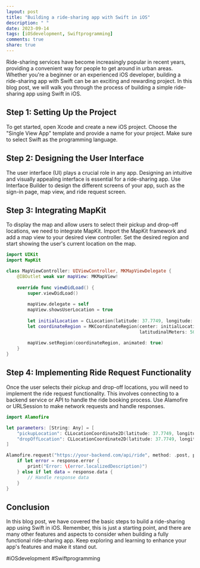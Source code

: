 ```yaml
---
layout: post
title: "Building a ride-sharing app with Swift in iOS"
description: " "
date: 2023-09-14
tags: [iOSdevelopment, Swiftprogramming]
comments: true
share: true
---
```


Ride-sharing services have become increasingly popular in recent years, providing a convenient way for people to get around in urban areas. Whether you're a beginner or an experienced iOS developer, building a ride-sharing app with Swift can be an exciting and rewarding project. In this blog post, we will walk you through the process of building a simple ride-sharing app using Swift in iOS.

## Step 1: Setting Up the Project

To get started, open Xcode and create a new iOS project. Choose the "Single View App" template and provide a name for your project. Make sure to select Swift as the programming language.

## Step 2: Designing the User Interface

The user interface (UI) plays a crucial role in any app. Designing an intuitive and visually appealing interface is essential for a ride-sharing app. Use Interface Builder to design the different screens of your app, such as the sign-in page, map view, and ride request screen.

## Step 3: Integrating MapKit

To display the map and allow users to select their pickup and drop-off locations, we need to integrate MapKit. Import the MapKit framework and add a map view to your desired view controller. Set the desired region and start showing the user's current location on the map.

```swift
import UIKit
import MapKit

class MapViewController: UIViewController, MKMapViewDelegate {
    @IBOutlet weak var mapView: MKMapView!
    
    override func viewDidLoad() {
        super.viewDidLoad()
        
        mapView.delegate = self
        mapView.showsUserLocation = true
        
        let initialLocation = CLLocation(latitude: 37.7749, longitude: -122.4194)
        let coordinateRegion = MKCoordinateRegion(center: initialLocation.coordinate,
                                                  latitudinalMeters: 5000, longitudinalMeters: 5000)
        
        mapView.setRegion(coordinateRegion, animated: true)
    }
}
```

## Step 4: Implementing Ride Request Functionality

Once the user selects their pickup and drop-off locations, you will need to implement the ride request functionality. This involves connecting to a backend service or API to handle the ride booking process. Use Alamofire or URLSession to make network requests and handle responses.

```swift
import Alamofire

let parameters: [String: Any] = [
    "pickupLocation": CLLocationCoordinate2D(latitude: 37.7749, longitude: -122.4194),
    "dropOffLocation": CLLocationCoordinate2D(latitude: 37.7749, longitude: -122.4194)
]

Alamofire.request("https://your-backend.com/api/ride", method: .post, parameters: parameters).responseJSON { response in
    if let error = response.error {
        print("Error: \(error.localizedDescription)")
    } else if let data = response.data {
        // Handle response data
    }
}
```

## Conclusion

In this blog post, we have covered the basic steps to build a ride-sharing app using Swift in iOS. Remember, this is just a starting point, and there are many other features and aspects to consider when building a fully functional ride-sharing app. Keep exploring and learning to enhance your app's features and make it stand out.

#iOSdevelopment #Swiftprogramming